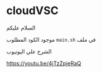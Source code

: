 # cloudVSC

السلام عليكم

موجود الكود المطلوب `main.sh` في ملف

الشرح علي اليوتيوب

https://youtu.be/4jTzZpjeRaQ
